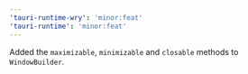 ```yaml
---
'tauri-runtime-wry': 'minor:feat'
'tauri-runtime': 'minor:feat'
---
```


Added the `maximizable`, `minimizable` and `closable` methods to `WindowBuilder`.

